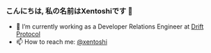 ### こんにちは, 私の名前はXentoshiです 👋

- 🔭 I’m currently working as a Developer Relations Engineer at [Drift Protocol](https://www.drift.trade/)
- 📫 How to reach me: [@xentoshi](https://twitter.com/xentoshi "@xentoshi")


